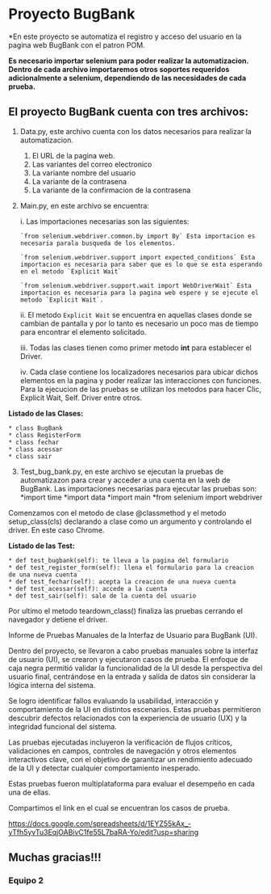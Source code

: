 # Proyecto BugBank


*En este proyecto se automatiza el registro y acceso del usuario en la pagina web BugBank con el patron POM.

**Es necesario importar selenium para poder realizar la automatizacion. Dentro de cada archivo importaremos otros soportes requeridos adicionalmente a selenium, dependiendo de las necesidades de cada prueba.**

## El proyecto BugBank cuenta con tres archivos:

1. Data.py, este archivo cuenta con los datos necesarios para realizar la automatizacion.

    1. El URL de la pagina web.
    2. Las variantes del correo electronico  
    3. La variante nombre del usuario
    4. La variante de la contrasena
    5. La variante de la confirmacion de la contrasena

2. Main.py, en este archivo se encuentra:

    i. Las importaciones necesarias son las siguientes:

       `from selenium.webdriver.common.by import By` Esta importacion es necesaria parala busqueda de los elementos.

       `from selenium.webdriver.support import expected_conditions` Esta importacion es necesaria para saber que es lo que se esta esperando en el metodo `Explicit Wait`

       `from selenium.webdriver.support.wait import WebDriverWait` Esta importacion es necesaria para la pagina web espere y se ejecute el metodo `Explicit Wait`.

    ii. El metodo  `Explicit Wait` se encuentra en aquellas clases donde se cambian de pantalla y por lo tanto es necesario un poco mas de tiempo para encontrar el elemento solicitado.

    iii. Todas las clases tienen como primer metodo __int__ para establecer el Driver.

    iv. Cada clase contiene los localizadores necesarios para ubicar dichos elementos en la pagina y poder realizar las interacciones con funciones. Para la ejecucion de las pruebas se utilizan los metodos para hacer Clic, Explicit Wait, Self. Driver entre otros.

**Listado de las Clases:**

    * class BugBank
    * class RegisterForm
    * class fechar
    * class acessar
    * class sair

3. Test_bug_bank.py, en este archivo se ejecutan la pruebas de automatizazon para crear y acceder a una cuenta en la web de BugBank.
  Las importaciones necesarias para ejecutar las pruebas son:
    *import time
    *import data
    *import main
    *from selenium import webdriver

  Comenzamos con el metodo de clase @classmethod y el metodo setup_class(cls) declarando a clase como un argumento y controlando el driver.  En este caso Chrome.

**Listado de las Test:**

    * def test_bugbank(self): te lleva a la pagina del formulario
    * def test_register_form(self): llena el formulario para la creacion de una nueva cuenta
    * def test_fechar(self): acepta la creacion de una nueva cuenta
    * def test_acessar(self): accede a la cuenta
    * def test_sair(self): sale de la cuenta del usuario

 Por ultimo el metodo teardown_class() finaliza las pruebas cerrando el navegador y detiene el driver.

Informe de Pruebas Manuales de la Interfaz de Usuario para BugBank (UI).

Dentro del proyecto, se llevaron a cabo pruebas manuales sobre la interfaz de usuario (UI), se crearon y ejecutaron casos de prueba. El enfoque de caja negra permitió validar la funcionalidad de la UI desde la perspectiva del usuario final, centrándose en la entrada y salida de datos sin considerar la lógica interna del sistema.

Se logro identificar fallos evaluando la usabilidad, interacción y comportamiento de la UI en distintos escenarios. Estas pruebas permitieron descubrir defectos relacionados con la experiencia de usuario (UX) y la integridad funcional del sistema.

Las pruebas ejecutadas incluyeron la verificación de flujos críticos, validaciones en campos, controles de navegación y otros elementos interactivos clave, con el objetivo de garantizar un rendimiento adecuado de la UI y detectar cualquier comportamiento inesperado.

Estas pruebas fueron multiplataforma para evaluar el desempeño en cada una de ellas.

Compartimos el link en el cual se encuentran los casos de prueba.

https://docs.google.com/spreadsheets/d/1EYZ55kAx_-yTfh5yvTu3EqjOABivC1fe55L7baRA-Yo/edit?usp=sharing

## Muchas gracias!!!
### Equipo 2
